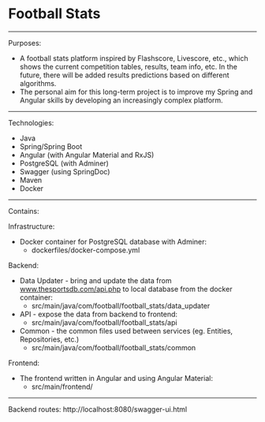 # Football Stats

---
Purposes:

- A football stats platform inspired by Flashscore, Livescore, etc., which shows the current competition tables,
  results, team info, etc. In the future, there will be added results predictions based on different algorithms.
- The personal aim for this long-term project is to improve my Spring and Angular skills by developing an increasingly
  complex platform.

---
Technologies:

- Java
- Spring/Spring Boot
- Angular (with Angular Material and RxJS)
- PostgreSQL (with Adminer)
- Swagger (using SpringDoc)
- Maven
- Docker

---
Contains:

Infrastructure:

- Docker container for PostgreSQL database with Adminer:
    - dockerfiles/docker-compose.yml

Backend:

- Data Updater - bring and update the data from www.thesportsdb.com/api.php to local database from the docker container:
    - src/main/java/com/football/football_stats/data_updater
- API - expose the data from backend to frontend:
    - src/main/java/com/football/football_stats/api
- Common - the common files used between services (eg. Entities, Repositories, etc.)
    - src/main/java/com/football/football_stats/common

Frontend:

- The frontend written in Angular and using Angular Material:
    - src/main/frontend/

---

Backend routes:
http://localhost:8080/swagger-ui.html
